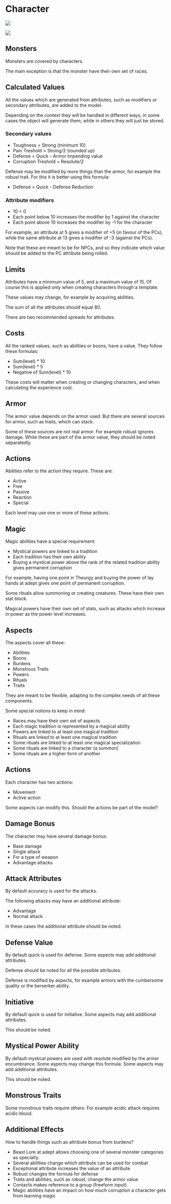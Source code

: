 # Character

![](../img/diagram/character.png)

![](../img/diagram/character_aspect.png)

## Monsters

Monsters are covered by characters.

The main exception is that the monster have their own set of races.

## Calculated Values

All the values which are generated from attributes, such as modifiers or secondary attributes, are added to the model.

Depending on the context they will be handled in different ways, in some cases the object will generate them, while in others they will just be stored.

### Secondary values

* Toughness = Strong (minimum 10)
* Pain Treshold = Strong/2 (rounded up)
* Defense = Quick - Armor Impending value
* Corruption Treshold = Resolute/2

Defense may be modified by more things than the armor, for example the robust trait. For this it is better using this formula:

* Defense = Quick - Defense Reduction

### Attribute modifiers

* 10 = 0
* Each point below 10 increases the modifier by 1 against the character
* Each point above 10 increases the modifier by -1 for the character

For example, an attribute at 5 gives a modifier of +5 (in favour of the PCs), while the same attribute at 13 gives a modifier of -3 (against the PCs).

Note that these are meant to be for NPCs, and so they indicate which value should be added to the PC attribute being rolled.

## Limits

Attributes have a minimum value of 5, and a maximum value of 15. Of course this is applied only when creating characters through a template.

These values may change, for example by acquiring abilities.

The sum of all the attributes should equal 80.

There are two recommended spreads for attributes.

## Costs

All the ranked values, such as abilities or boons, have a value. They follow these formulas:

* Sum(level) * 10
* Sum(level) * 5
* Negative of Sum(level) * 10

These costs will matter when creating or changing characters, and when calculating the experience cost.

## Armor

The armor value depends on the armor used. But there are several sources for armor, such as traits, which can stack.

Some of these sources are not real armor. For example robust ignores damage. While these are part of the armor value, they should be noted separatedly.

## Actions

Abilities refer to the action they require. These are:

* Active
* Free
* Passive
* Reaction
* Special

Each level may use one or more of these actions.

## Magic

Magic abilities have a special requirement:

* Mystical powers are linked to a tradition
* Each tradition has their own ability
* Buying a mystical power above the rank of the related tradition ability gives permanent corruption

For example, having one point in Theurgy and buying the power of lay hands at adept gives one point of permanent corruption.

Some rituals allow summoning or creating creatures. These have their own stat block.

Magical powers have their own set of stats, such as attacks which increase in power as the power level increases.

## Aspects

The aspects cover all these:

* Abilities
* Boons
* Burdens
* Monstrous Traits
* Powers
* Rituals
* Traits

They are meant to be flexible, adapting to the complex needs of all these components.

Some special notions to keep in mind:

* Races may have their own set of aspects
* Each magic tradition is represented by a magical ability
* Powers are linked to at least one magical tradition
* Rituals are linked to at least one magical tradition
* Some rituals are linked to at least one magical specialization
* Some rituals are linked to a character (a summon)
* Some rituals are a higher form of another

## Actions

Each character has two actions:

* Movement
* Active action

Some aspects can modify this. Should the actions be part of the model?

## Damage Bonus

The character may have several damage bonus:

* Base damage
* Single attack
* For a type of weapon
* Advantage attacks

## Attack Attributes

By default accuracy is used for the attacks.

The following attacks may have an additional attribute:

* Advantage
* Normal attack

In these cases the additional attribute should be noted.

## Defense Value

By default quick is used for defense. Some aspects may add additional attributes.

Defense should be noted for all the possible attributes.

Defense is modified by aspects, for example armors with the cumbersome quality or the berserker ability.

## Initiative

By default quick is used for initiative. Some aspects may add additional attributes.

This should be noted.

## Mystical Power Ability

By default mystical powers are used with resolute modified by the armor encumbrance. Some aspects may change this formula. Some aspects may add additional attributes.

This should be noted.

## Monstrous Traits

Some monstrous traits require others. For example acidic attack requires acidic blood.

## Additional Effects

How to handle things such as attribute bonus from burdens?

* Beast Lore at adept allows choosing one of several monster categories as specialty.
* Several abilities change which attribute can be used for combat
* Exceptional attribute increases the value of an attribute
* Robust changes the formula for defense
* Traits and abilities, such as robust, change the armor value
* Contacts makes reference to a group (freeform input)
* Magic abilities have an impact on how much corruption a character gets from learning magic
